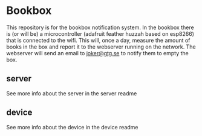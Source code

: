 # Bookbox
This repository is for the bookbox notification system.
In the bookbox there is (or will be) a microcontroller (adafruit feather huzzah based on esp8266) that is connected to the wifi. This will, once a day, measure the amount of books in the box and report it to the webserver running on the network. 
The webserver will send an email to joker@gtg.se to notify them to empty the box.

## server 
See more info about the server in the server readme

## device
See more info about the device in the device readme
